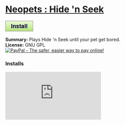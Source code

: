 # [Neopets : Hide 'n Seek](.)

[![Install](../../resources/image/install_button.jpg)](../../../../raw/master/scripts/Neopets_Hide_n_Seek/34085.user.js)

**Summary:** Plays Hide 'n Seek until your pet get bored.<br />
**License:** GNU GPL<br />
[![PayPal - The safer, easier way to pay online!](https://www.paypalobjects.com/en_US/i/btn/btn_donate_SM.gif "PayPal - The safer, easier way to pay online!")](http://goo.gl/Fv19S)


### Installs
![Daily installs](http://gm.wesley.eti.br/count.php?id=scripts/Neopets_Hide_n_Seek/34085.user.js&type=image)
